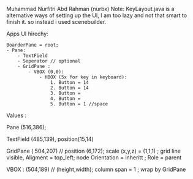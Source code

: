Muhammad Nurfitri Abd Rahman (nurbx)
Note:
KeyLayout.java is a alternative ways of setting up the UI, I am too lazy and not that smart to finish it. 
so instead i used scenebuilder. 

Apps UI hirechy:

	BoarderPane = root;
	- Pane:
		- TextField
		- Seperator // optional
		- GridPane :
			- VBOX (0,0):
				- HBOX (5x for key in keyboard):
					1. Button = 14
					2. Button = 14
					3. Button = 
					4. Button = 
					5. Button = 1 //space



Values :

Pane (516,386); 

TextField (485,139), position(15,14)

GridPane ( 504,207) // position (6,172); scale (x,y,z) = (1,1,1) ; grid line visible, Aligment = top_left; node Orientation = inheritt ; Role = parent


VBOX : (504,189) // (height,width); column span = 1 ; wrap by GridPane

